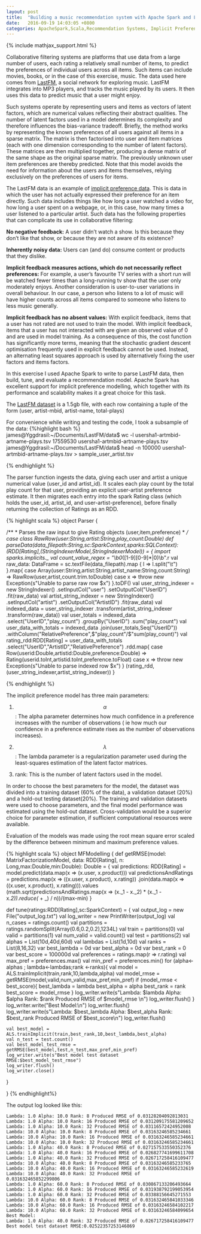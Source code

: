 ```yaml
---
layout: post
title:  "Building a music recommendation system with Apache Spark and LastFM data"
date:   2016-09-19 14:03:05 +0800
categories: ApacheSpark,Scala,Recommendation Systems, Implicit Preference Modelling
---
```

{% include mathjax_support.html %}

Collaborative filtering systems are platforms that use data from a large number of users, each rating a relatively small number of items, to predict the preferences of individual users across all items. Such items can include movies, books, or in the case of this exercise, music. The data used here comes from [LastFM](http://www.last.fm/), a social network for exploring music. LastFM integrates into MP3 players, and tracks the music played by its users. It then uses this data to predict music that a user might enjoy.


Such systems operate by representing users and items as vectors of latent factors, which are numerical values reflecting their abstract qualities. The number of latent factors used in a model determines its complexity and therefore influences the bias-variance tradeoff. Briefly, the method works by representing the known preferences of all users against all items in a sparse matrix. The matrix is then factorised into user and item matrices (each with one dimension corresponding to the number of latent factors). These matrices are then multiplied together, producing a dense matrix of the same shape as the original sparse matrix. The previously unknown user item preferences are thereby predicted. Note that this model avoids the need for information about the users and items themselves, relying exclusively on the preferences of users for items.

The LastFM data is an example of [implicit preference data](http://yifanhu.net/PUB/cf.pdf). This is data in which the user has not actually expressed their preference for an item directly. Such data includes things like how long a user watched a video for, how long a user spent on a webpage, or, in this case, how many times a user listened to a particular artist. Such data has the following properties that can complicate its use in collaborative filtering:

<b>No negative feedback:</b> A user didn’t watch a show. Is this because they don’t like that show, or because they are not aware of its existence?

<b>Inherently noisy data:</b> Users can (and do) consume content or products that they dislike.

<b>Implicit feedback measures actions, which do not necessarily reflect preferences:</b> For example, a user’s favourite TV series with a short run will be watched fewer times than a long-running tv show that the user only moderately enjoys. Another consideration is user-to-user variations in overall behaviour. In our case, a person who listens to a lot of music will have higher counts across all items compared to someone who listens to less music generally.

<b>Implicit feedback has no absent values:</b> With explicit feedback, items that a user has not rated are not used to train the model. With implicit feedback, items that a user has not interacted with are given an observed value of 0 and are used in model training. As a consequence of this, the cost function has significantly more terms, meaning that the stochastic gradient descent optimisation frequently used in explicit feedback cannot be used. Instead, an alternating least squares approach is used by alternatively fixing the user factors and items factors.


In this exercise I used Apache Spark to write to parse LastFM data, then build, tune, and evaluate a recommendation model. Apache Spark has excellent support for implicit preference modelling, which together with its performance and scalability makes it a great choice for this task.

The [LastFM dataset](http://www.dtic.upf.edu/~ocelma/MusicRecommendationDataset/index.html) is a 1.5gb file, with each row containing a tuple of the form (user, artist-mbid, artist-name, total-plays)



For convenience while writing and testing the code, I took a subsample of the data:
{%highlight bash %}
james@Yggdrasil:~/Documents/LastFM/data$ wc -l usersha1-artmbid-artname-plays.tsv 
17559530 usersha1-artmbid-artname-plays.tsv
james@Yggdrasil:~/Documents/LastFM/data$ head -n 100000 usersha1-artmbid-artname-plays.tsv > sample_user_artist.tsv

{% endhighlight %}

The parser function ingests the data, giving each user and artist a unique numerical value (user_id and artist_id). It scales each play count by the total play count for that user, providing an explicit user-artist preference estimate.
It then migrates each entry into the spark Rating class (which holds the user_id, artist_id, and user-artist-preference), before finally returning the collection of Ratings as an RDD.

{% highlight scala %}
object Parser {

  /**
    * Parses the raw input to give Rating objects (user,item,preference)
    *
    */
  case class RawRow(user:String,artist:String,play_count:Double)
  def parseData(data_filepath:String,sc:SparkContext,sparks:SQLContext):(RDD[Rating],(StringIndexerModel,StringIndexerModel)) = {
    import sparks.implicits._
    val count_value_regex = "\b0*([1-9][0-9]*|0)\b".r
    val raw_data: DataFrame = sc.textFile(data_filepath).map {
      l => l.split("\t")
    }.map{
      case Array(user:String,artist:String,artist_name:String,count:String)
      => RawRow(user,artist,count.trim.toDouble)
      case x => throw new Exception(s"Unable to parse raw row $x")
    }.toDF()
    val user_string_indexer = new StringIndexer()
      .setInputCol("user")
      .setOutputCol("UserID")
      .fit(raw_data)
    val artist_string_indexer = new StringIndexer()
        .setInputCol("artist")
        .setOutputCol("ArtistID")
        .fit(raw_data)
    val indexed_data = user_string_indexer
      .transform(artist_string_indexer
        .transform(raw_data))
    val user_totals = indexed_data
      .select("UserID","play_count")
      .groupBy("UserID")
      .sum("play_count")
    val user_data_with_totals = indexed_data
      .join(user_totals,Seq("UserID"))
      .withColumn("RelativePreference",$"play_count"/$"sum(play_count)")
    val rating_rdd:RDD[Rating] = user_data_with_totals
      .select("UserID","ArtistID","RelativePreference")
      .rdd.map{
      case Row(userid:Double,artistid:Double,preference:Double)
      => Rating(userid.toInt,artistid.toInt,preference.toFloat)
      case x => throw new Exception(s"Unable to parse indexed row $x")
    }
    (rating_rdd,(user_string_indexer,artist_string_indexer))
  }

{% endhighlight %}

The implicit preference model has three main parameters: 

1. $$\alpha$$  : The alpha parameter determines how much confidence in a preference increases with the number of observations ( ie how much our confidence in a preference estimate rises as the number of observations increases).

2. $$\lambda$$ : The lambda parameter is a regularization parameter used during the least-squares estimation of the latent factor matrices.

3. rank: This is the number of latent factors used in the model.

In order to choose the best parameters for the model, the dataset was divided into a training dataset (60% of the data), a validation dataset (20%) and a hold-out testing dataset(20%). The training and validation datasets were used to choose parameters, and the final model performance was estimated using the hold-out dataset. Cross-validation would be a superior choice for parameter estimation, if sufficient computational resources were available.

Evaluation of the models was made using the root mean square error scaled by the difference between minimum and maximum preference values.

{% highlight scala %}
object MFModelling {
  def getRMSE(model: MatrixFactorizationModel, data: RDD[Rating], n: Long,max:Double,min:Double): Double = {
    val predictions: RDD[Rating] = model.predict(data.map(x => (x.user, x.product)))
    val predictionsAndRatings = predictions.map(x => ((x.user, x.product), x.rating))
      .join(data.map(x => ((x.user, x.product), x.rating))).values
    (math.sqrt(predictionsAndRatings.map(x => (x._1 - x._2) * (x._1 - x._2)).reduce(_ + _) / n))/(max-min)
  }

  def tune(ratings:RDD[Rating],sc:SparkContext) = {
    val output_log = new File("output_log.txt")
    val log_writer = new PrintWriter(output_log)
    val n_cases = ratings.count()
    val partitions = ratings.randomSplit(Array(0.6,0.2,0.2),1234L)
    val train = partitions(0)
    val valid = partitions(1)
    val num_valid = valid.count()
    val test = partitions(2)
    val alphas = List(10d,40d,60d)
    val lambdas = List(1d,10d)
    val ranks = List(8,16,32)
    var best_lambda = 0d
    var best_alpha = 0d
    var best_rank = 0
    var best_score = 100000d
    val preferences = ratings.map(r => r.rating)
    val max_pref = preferences.max()
    val min_pref = preferences.min()
    for (alpha<-alphas ; lambda<-lambdas;rank <-ranks){
      val model = ALS.trainImplicit(train,rank,10,lambda,alpha)
      val model_rmse = getRMSE(model,valid,num_valid,max_pref,min_pref)
      if (model_rmse < best_score){
        best_lambda = lambda
        best_alpha = alpha
        best_rank = rank
        best_score = model_rmse
      }
      log_writer.write(s"Lambda: $lambda Alpha: $alpha Rank: $rank Produced RMSE of $model_rmse \n")
      log_writer.flush()
    }
    log_writer.write("Best Model:\n")
    log_writer.flush()
    log_writer.write(s"Lambda: $best_lambda Alpha: $best_alpha Rank: $best_rank Produced RMSE of $best_score\n")
    log_writer.flush()

    val best_model = ALS.trainImplicit(train,best_rank,10,best_lambda,best_alpha)
    val n_test = test.count()
    val best_model_test_rmse = getRMSE(best_model,test,n_test,max_pref,min_pref)
    log_writer.write(s"Best model test dataset RMSE:$best_model_test_rmse")
    log_writer.flush()
    log_writer.close()
  }

}
{% endhighlight%}

The output log looked like this:

~~~~~
Lambda: 1.0 Alpha: 10.0 Rank: 8 Produced RMSE of 0.03128204092813031 
Lambda: 1.0 Alpha: 10.0 Rank: 16 Produced RMSE of 0.031209175581209652 
Lambda: 1.0 Alpha: 10.0 Rank: 32 Produced RMSE of 0.03116572424952008 
Lambda: 10.0 Alpha: 10.0 Rank: 8 Produced RMSE of 0.03163246585234661 
Lambda: 10.0 Alpha: 10.0 Rank: 16 Produced RMSE of 0.03163246585234661 
Lambda: 10.0 Alpha: 10.0 Rank: 32 Produced RMSE of 0.03163246585234661 
Lambda: 1.0 Alpha: 40.0 Rank: 8 Produced RMSE of 0.027157533550352376 
Lambda: 1.0 Alpha: 40.0 Rank: 16 Produced RMSE of 0.026827741699611708 
Lambda: 1.0 Alpha: 40.0 Rank: 32 Produced RMSE of 0.026717258416109477 
Lambda: 10.0 Alpha: 40.0 Rank: 8 Produced RMSE of 0.03163246585233765 
Lambda: 10.0 Alpha: 40.0 Rank: 16 Produced RMSE of 0.03163246585232619 
Lambda: 10.0 Alpha: 40.0 Rank: 32 Produced RMSE of 0.031632465852299806 
Lambda: 1.0 Alpha: 60.0 Rank: 8 Produced RMSE of 0.030867133206493664 
Lambda: 1.0 Alpha: 60.0 Rank: 16 Produced RMSE of 0.031938792199053954 
Lambda: 1.0 Alpha: 60.0 Rank: 32 Produced RMSE of 0.03388156645271553 
Lambda: 10.0 Alpha: 60.0 Rank: 8 Produced RMSE of 0.031632465841033346 
Lambda: 10.0 Alpha: 60.0 Rank: 16 Produced RMSE of 0.03163246584102217 
Lambda: 10.0 Alpha: 60.0 Rank: 32 Produced RMSE of 0.03163246584099654 
Best Model:
Lambda: 1.0 Alpha: 40.0 Rank: 32 Produced RMSE of 0.026717258416109477
Best model test dataset RMSE:0.02522357253146869
~~~~~









